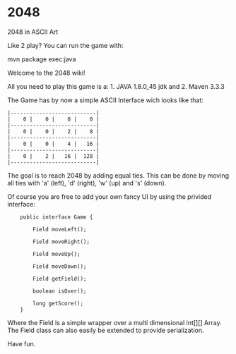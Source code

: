 # 2048
2048 in ASCII Art

Like 2 play? You can run the game with:

mvn package exec:java

Welcome to the 2048 wiki!

All you need to play this game is a: 1. JAVA 1.8.0_45 jdk and 2. Maven 3.3.3

The Game has by now a simple ASCII Interface wich looks like that:

    |---------------------------|
    |    0 |    0 |    0 |    0 |
    |---------------------------|
    |    0 |    0 |    2 |    8 |
    |---------------------------|
    |    0 |    0 |    4 |   16 |
    |---------------------------|
    |    0 |    2 |   16 |  128 |
    |---------------------------|

The goal is to reach 2048 by adding equal ties. 
This can be done by moving all ties with 'a' (left), 'd' (right), 'w' (up) and 's' (down).

Of course you are free to add your own fancy UI by using the privided interface:

        public interface Game {

            Field moveLeft();

            Field moveRight();

            Field moveUp();

            Field moveDown();

            Field getField();

            boolean isOver();

            long getScore();
        }

Where the Field is a simple wrapper over a multi dimensional int[][] Array. The Field class can also easily be extended to provide serialization.

Have fun.
